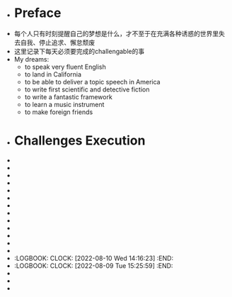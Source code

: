 - # Preface
- 每个人只有时刻提醒自己的梦想是什么，才不至于在充满各种诱惑的世界里失去自我、停止追求、懈怠颓废
- 这里记录下每天必须要完成的challengable的事
- My dreams:
	- to speak very fluent English
	- to land in California
	- to be able to deliver a topic speech in America
	- to write first scientific and detective fiction
	- to write a fantastic framework
	- to learn a music instrument
	- to make foreign friends
- # Challenges Execution
-
-
-
-
-
-
-
-
-
-
-
-
-
- :LOGBOOK:
  CLOCK: [2022-08-10 Wed 14:16:23]
  :END:
- :LOGBOOK:
  CLOCK: [2022-08-09 Tue 15:25:59]
  :END:
-
-
-